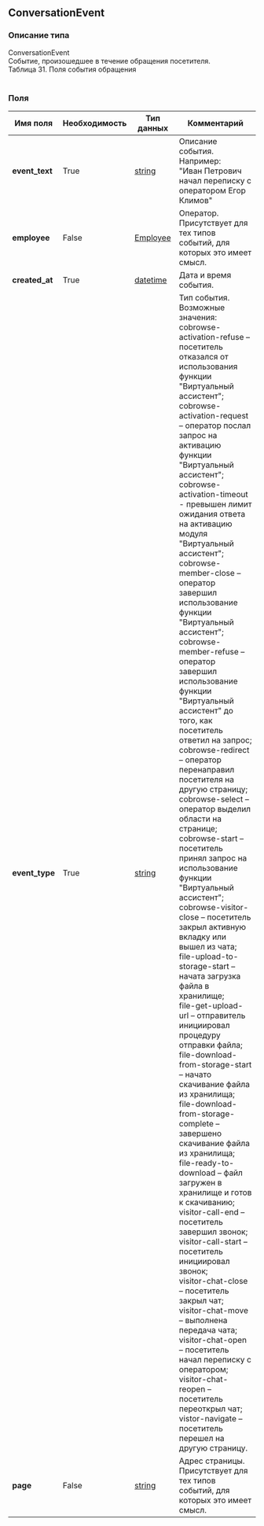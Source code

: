 
## ConversationEvent

### Описание типа
ConversationEvent<br/>Событие, произошедшее в течение обращения посетителя.<br/>Таблица 31. Поля события обращения<br/><br/>
### Поля

| Имя поля | Необходимость | Тип данных | Комментарий |
|---|---|---|---|
|**event_text**|True|[string](/docs/types/string.md)|Описание события. Например:<br/>"Иван Петрович начал переписку с оператором Егор Климов"<br/>|
|**employee**|False|[Employee](/docs/types/Employee.md)|Оператор.<br/>Присутствует для тех типов событий, для которых это имеет смысл.<br/>|
|**created_at**|True|[datetime](/docs/types/datetime.md)|Дата и время события.<br/>|
|**event_type**|True|[string](/docs/types/string.md)|Тип события.<br/>Возможные значения:<br/>cobrowse-activation-refuse – посетитель отказался от использования функции "Виртуальный ассистент";<br/>cobrowse-activation-request – оператор послал запрос на активацию функции "Виртуальный ассистент";<br/>cobrowse-activation-timeout - превышен лимит ожидания ответа на активацию модуля "Виртуальный ассистент";<br/>cobrowse-member-close – оператор завершил использование функции "Виртуальный ассистент";<br/>cobrowse-member-refuse – оператор завершил использование функции "Виртуальный ассистент" до того, как посетитель ответил на запрос;<br/>cobrowse-redirect – оператор перенаправил посетителя на другую страницу;<br/>cobrowse-select – оператор выделил области на странице;<br/>cobrowse-start – посетитель принял запрос на использование функции "Виртуальный ассистент";<br/>cobrowse-visitor-close – посетитель закрыл активную вкладку или вышел из чата;<br/>file-upload-to-storage-start – начата загрузка файла в хранилище;<br/>file-get-upload-url – отправитель инициировал процедуру отправки файла;<br/>file-download-from-storage-start – начато скачивание файла из хранилища;<br/>file-download-from-storage-complete – завершено скачивание файла из хранилища;<br/>file-ready-to-download – файл загружен в хранилище и готов к скачиванию;<br/>visitor-call-end – посетитель завершил звонок;<br/>visitor-call-start – посетитель инициировал звонок;<br/>visitor-chat-close – посетитель закрыл чат;<br/>visitor-chat-move – выполнена передача чата;<br/>visitor-chat-open – посетитель начал переписку с оператором;<br/>visitor-chat-reopen – посетитель переоткрыл чат;<br/>vistor-navigate – посетитель перешел на другую страницу.<br/>|
|**page**|False|[string](/docs/types/string.md)|Адрес страницы.<br/>Присутствует для тех типов событий, для которых это имеет смысл.<br/>|
